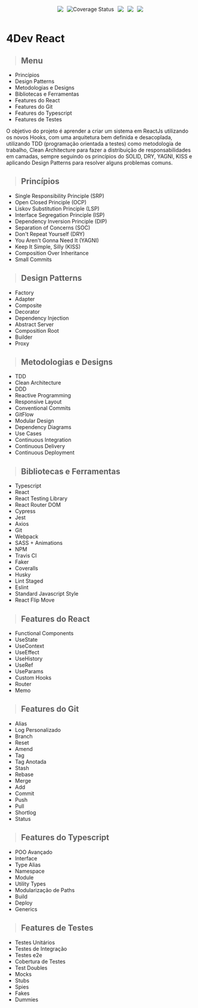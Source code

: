 <style>
p{
 display: flex;
 justify-content: center;
}
a, p, ul, li{
  text-decoration:none;
}
a + a {
  margin-left: 10px;
}

#myBtn {
  display: none;
  position: fixed;
  bottom: 30px;
  right: 30px;
  z-index: 99;
  font-size: 24px;
  border: none;
  outline: none;
  background-color: rgb(255, 82, 82);
  color: white;
  cursor: pointer;
  padding: 15px;
  border-radius: 50%;
}

#myBtn:hover {
opacity: 0.6
}
</style>
<script>
mybutton = document.getElementById("myBtn");
window.onscroll = function() {scrollFunction()};
function scrollFunction() {
  if (document.body.scrollTop > 20 || document.documentElement.scrollTop > 20) {
    mybutton.style.display = "block";
  } else {
    mybutton.style.display = "none";
  }
}
function topFunction() {
  document.body.scrollTop = 0;
  document.documentElement.scrollTop = 0;
}
</script>

<p>
<a href="https://coveralls.io/github/wagnersantos/4devs?branch=master"><img src="https://travis-ci.com/wagnersantos/4devs.svg?branch=master">
<a href='https://coveralls.io/github/wagnersantos/4devs?branch=master'><img src='https://coveralls.io/repos/github/wagnersantos/4devs/badge.svg?branch=master' alt='Coverage Status' /></a>
<a href="http://standardjs.com"><img src="https://img.shields.io/badge/code%20style-standard-brightgreen.svg"></a>
<a href="https://opensource.org/licenses/"><img src="https://img.shields.io/badge/License-GPL%20v3-yellow.svg" /></a>
<a href="https://opensource.org/"><img src="https://badges.frapsoft.com/os/v1/open-source.svg?v=103"></a>

</p>

<button onclick="topFunction()" id="myBtn" title="Voltar para o topo">^</button>

# **4Dev React**

> ## Menu

<ul>
  <li><a href="#PrincIpios">Princípios</a></li>
  <li><a href="#design-patterns">Design Patterns</a></li>
  <li><a href="#metodologias-e-designs">Metodologias e Designs</a></li>
  <li><a href="#bibliotecas-e-ferramentas">Bibliotecas e Ferramentas</a></li>
  <li><a href="#features-do-react">Features do React</a></li>
  <li><a href="#features-do-git">Features do Git</a></li>
  <li><a href="#features-do-typescript">Features do Typescript</a></li>
  <li><a href="#features-de-testes">Features de Testes</a></li>
</ul>

O objetivo do projeto é aprender a criar um sistema em ReactJs utilizando os novos Hooks, com uma arquitetura bem definida e desacoplada, utilizando TDD (programação orientada a testes) como metodologia de trabalho, Clean Architecture para fazer a distribuição de responsabilidades em camadas, sempre seguindo os princípios do SOLID, DRY, YAGNI, KISS e aplicando Design Patterns para resolver alguns problemas comuns.

> ## Princípios

- Single Responsibility Principle (SRP)
- Open Closed Principle (OCP)
- Liskov Substitution Principle (LSP)
- Interface Segregation Principle (ISP)
- Dependency Inversion Principle (DIP)
- Separation of Concerns (SOC)
- Don't Repeat Yourself (DRY)
- You Aren't Gonna Need It (YAGNI)
- Keep It Simple, Silly (KISS)
- Composition Over Inheritance
- Small Commits

> ## Design Patterns

- Factory
- Adapter
- Composite
- Decorator
- Dependency Injection
- Abstract Server
- Composition Root
- Builder
- Proxy

> ## Metodologias e Designs

- TDD
- Clean Architecture
- DDD
- Reactive Programming
- Responsive Layout
- Conventional Commits
- GitFlow
- Modular Design
- Dependency Diagrams
- Use Cases
- Continuous Integration
- Continuous Delivery
- Continuous Deployment

> ## Bibliotecas e Ferramentas

- Typescript
- React
- React Testing Library
- React Router DOM
- Cypress
- Jest
- Axios
- Git
- Webpack
- SASS + Animations
- NPM
- Travis CI
- Faker
- Coveralls
- Husky
- Lint Staged
- Eslint
- Standard Javascript Style
- React Flip Move

> ## Features do React

- Functional Components
- UseState
- UseContext
- UseEffect
- UseHistory
- UseRef
- UseParams
- Custom Hooks
- Router
- Memo

> ## Features do Git

- Alias
- Log Personalizado
- Branch
- Reset
- Amend
- Tag
- Tag Anotada
- Stash
- Rebase
- Merge
- Add
- Commit
- Push
- Pull
- Shortlog
- Status

> ## Features do Typescript

- POO Avançado
- Interface
- Type Alias
- Namespace
- Module
- Utility Types
- Modularização de Paths
- Build
- Deploy
- Generics

> ## Features de Testes

- Testes Unitários
- Testes de Integração
- Testes e2e
- Cobertura de Testes
- Test Doubles
- Mocks
- Stubs
- Spies
- Fakes
- Dummies
